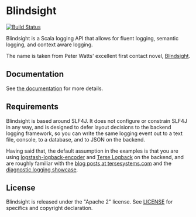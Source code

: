 # Blindsight

[![Build Status](https://travis-ci.org/tersesystems/blindsight.svg?branch=master)](https://travis-ci.org/tersesystems/blindsight)

Blindsight is a Scala logging API that allows for fluent logging, semantic logging, and context aware logging.
 
The name is taken from Peter Watts' excellent first contact novel, [Blindsight](https://en.wikipedia.org/wiki/Blindsight_\(Watts_novel\)).

## Documentation 

See [the documentation](https://tersesystems.github.io/blindsight/) for more details.

## Requirements

Blindsight is based around SLF4J.  It does not configure or constrain SLF4J in any way, and is designed to defer layout decisions to the backend logging framework, so you can write the same logging event out to a text file, console, to a database, and to JSON on the backend.  

Having said that, the default assumption in the examples is that you are using [logstash-logback-encoder](https://github.com/logstash/logstash-logback-encoder) and [Terse Logback](https://tersesystems.github.io/terse-logback/) on the backend, and are roughly familiar with the [blog posts at tersesystems.com](https://tersesystems.com/category/logging/) and the [diagnostic logging showcase](https://github.com/tersesystems/terse-logback-showcase).

## License

Blindsight is released under the "Apache 2" license. See [LICENSE](LICENSE) for specifics and copyright declaration.